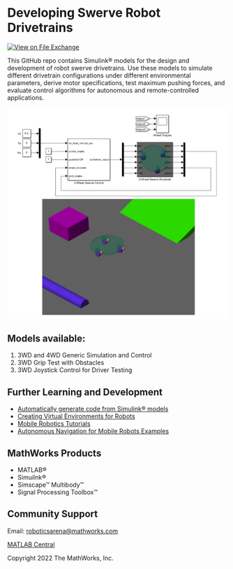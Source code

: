# Developing Swerve Robot Drivetrains
[![View <File Exchange Title> on File Exchange](https://www.mathworks.com/matlabcentral/images/matlab-file-exchange.svg)](https://www.mathworks.com/matlabcentral/fileexchange/####-file-exchange-title)  

This GitHub repo contains Simulink&reg; models for the design and development of robot swerve drivetrains. Use these models to simulate different drivetrain configurations under different environmental parameters, derive motor specifications, test maximum pushing forces, and evaluate control algorithms for autonomous and remote-controlled applications.

<img src="./Models/swerve_thumbnail.png">

## Models available:

1. 3WD and 4WD Generic Simulation and Control
2. 3WD Grip Test with Obstacles
3. 3WD Joystick Control for Driver Testing



## Further Learning and Development

* [Automatically generate code from Simulink&reg; models](https://www.mathworks.com/videos/series/student-competition-code-generation-training.html)
* [Creating Virtual Environments for Robots](https://blogs.mathworks.com/student-lounge/2020/08/18/creating-virtual-robot-environments-in-simscape-part-1/)
* [Mobile Robotics Tutorials](https://www.mathworks.com/videos/series/student-competition-mobile-robotics-training.html)
* [Autonomous Navigation for Mobile Robots Examples](https://www.mathworks.com/matlabcentral/fileexchange/95998-autonomous-navigation-for-mobile-robots-and-ugv?s_tid=srchtitle)



## MathWorks Products
- MATLAB&reg;
- Simuilnk&reg;
- Simscape&trade; Multibody&trade;
- Signal Processing Toolbox&trade;


## Community Support
Email: roboticsarena@mathworks.com

[MATLAB Central](https://www.mathworks.com/matlabcentral)

Copyright 2022 The MathWorks, Inc.

